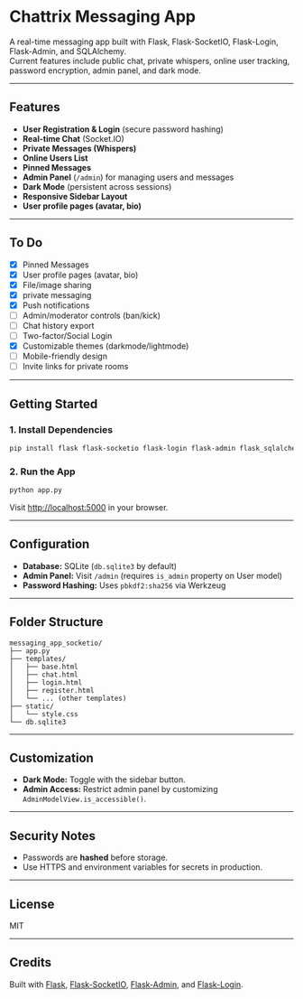 # Chattrix Messaging App

A real-time messaging app built with Flask, Flask-SocketIO, Flask-Login, Flask-Admin, and SQLAlchemy.  
Current features include public chat, private whispers, online user tracking, password encryption, admin panel, and dark mode.

---

## Features

- **User Registration & Login** (secure password hashing)
- **Real-time Chat** (Socket.IO)
- **Private Messages (Whispers)**
- **Online Users List**
- **Pinned Messages**
- **Admin Panel** (`/admin`) for managing users and messages
- **Dark Mode** (persistent across sessions)
- **Responsive Sidebar Layout**
- **User profile pages (avatar, bio)**

---

## To Do

- [x] Pinned Messages
- [x] User profile pages (avatar, bio)
- [x] File/image sharing
- [x] private messaging
- [x] Push notifications
- [ ] Admin/moderator controls (ban/kick)
- [ ] Chat history export
- [ ] Two-factor/Social Login
- [x] Customizable themes (darkmode/lightmode)
- [ ] Mobile-friendly design
- [ ] Invite links for private rooms

---

## Getting Started

### 1. Install Dependencies

```sh
pip install flask flask-socketio flask-login flask-admin flask_sqlalchemy werkzeug requests
```

### 2. Run the App

```sh
python app.py
```

Visit [http://localhost:5000](http://localhost:5000) in your browser.

---

## Configuration

- **Database:** SQLite (`db.sqlite3` by default)
- **Admin Panel:** Visit `/admin` (requires `is_admin` property on User model)
- **Password Hashing:** Uses `pbkdf2:sha256` via Werkzeug

---

## Folder Structure

```
messaging_app_socketio/
├── app.py
├── templates/
│   ├── base.html
│   ├── chat.html
│   ├── login.html
│   ├── register.html
│   └── ... (other templates)
├── static/
│   └── style.css
└── db.sqlite3
```

---

## Customization

- **Dark Mode:** Toggle with the sidebar button.
- **Admin Access:** Restrict admin panel by customizing `AdminModelView.is_accessible()`.

---

## Security Notes

- Passwords are **hashed** before storage.
- Use HTTPS and environment variables for secrets in production.

---

## License

MIT

---

## Credits

Built with [Flask](https://flask.palletsprojects.com/), [Flask-SocketIO](https://flask-socketio.readthedocs.io/), [Flask-Admin](https://flask-admin.readthedocs.io/), and [Flask-Login](https://flask-login.readthedocs.io/).